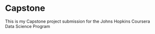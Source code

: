 # Capstone
This is my Capstone project submission for the Johns Hopkins Coursera Data Science Program
